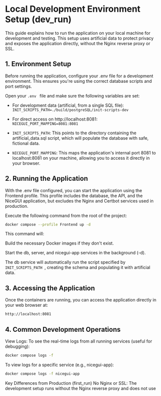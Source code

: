 # Local Development Environment Setup (dev_run)

This guide explains how to run the application on your local machine for development and testing. This setup uses artificial data to protect privacy and exposes the application directly, without the Nginx reverse proxy or SSL.

## 1. Environment Setup
Before running the application, configure your .env file for a development environment. This ensures you're using the correct database scripts and port settings.

Open your  `.env ` file and make sure the following variables are set:

* For development data (artificial, from a single SQL file):
`INIT_SCRIPTS_PATH=./build/postgreSQL/init-scripts-dev`

* For direct access on http://localhost:8081:
`NICEGUI_PORT_MAPPING=8081:8081`

* `INIT_SCRIPTS_PATH`: This points to the directory containing the artificial_data.sql script, which will populate the database with safe, fictional data.

* `NICEGUI_PORT_MAPPING`: This maps the application's internal port 8081 to localhost:8081 on your machine, allowing you to access it directly in your browser.

## 2. Running the Application
With the .env file configured, you can start the application using the Frontend profile. This profile includes the database, the API, and the NiceGUI application, but excludes the Nginx and Certbot services used in production.

Execute the following command from the root of the project:

```bash
docker compose --profile Frontend up -d
```

This command will:

Build the necessary Docker images if they don't exist.

Start the db, server, and nicegui-app services in the background (-d).

The db service will automatically run the script specified by  `INIT_SCRIPTS_PATH `, creating the schema and populating it with artificial data.

## 3. Accessing the Application
Once the containers are running, you can access the application directly in your web browser at:

```bash
http://localhost:8081
```

## 4. Common Development Operations
View Logs:
To see the real-time logs from all running services (useful for debugging):

```bash
docker compose logs -f
```

To view logs for a specific service (e.g., nicegui-app):

```bash
docker compose logs -f nicegui-app
```


Key Differences from Production (first_run)
No Nginx or SSL: The development setup runs without the Nginx reverse proxy and does not use
